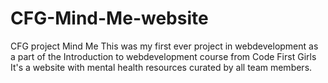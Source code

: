 # CFG-Mind-Me-website
CFG project Mind Me
This was my first ever project in webdevelopment as a part of the Introduction to webdevelopment course from Code First Girls
It's a website with mental health resources curated by all team members. 

